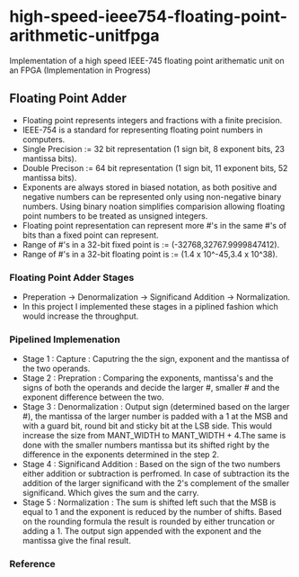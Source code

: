 # high-speed-ieee754-floating-point-arithmetic-unitfpga
Implementation of a high speed IEEE-745 floating point arithematic unit on an FPGA (Implementation in Progress)

## Floating Point Adder 
- Floating point represents integers and fractions with a finite precision.
- IEEE-754 is a standard for representing floating point numbers in computers. 
- Single Precision := 32 bit representation (1 sign bit, 8 exponent bits, 23 mantissa bits).
- Double Precison  := 64 bit representation (1 sign bit, 11 exponent bits, 52 mantissa bits).
- Exponents are always stored in biased notation, as both positive and negative numbers can be represented only using non-negative binary numbers. Using binary noation simplifies comparision allowing floating point numbers to be treated as unsigned integers.
- Floating point representation can represent more #'s in the same #'s of bits than a fixed point can represent.
- Range of #'s in a 32-bit fixed point is := (-32768,32767.9999847412).
- Range of #'s in a 32-bit floating point is := (1.4 x 10^-45,3.4 x 10^38).
### Floating Point Adder Stages
- Preperation -> Denormalization -> Significand Addition -> Normalization.
- In this project I implemented these stages in a piplined fashion which would increase the throughput.
### Pipelined Implemenation 
- Stage 1 : Capture : Caputring the the sign, exponent and the mantissa of the two operands.
- Stage 2 : Prepration : Comparing the exponents, mantissa's and the signs of both the operands and decide the larger #, smaller # and the exponent difference between the two.
- Stage 3 : Denormalization : Output sign (determined based on the larger #), the mantissa of the larger number is padded with a 1 at the MSB and with a guard bit, round bit and sticky bit at the LSB side. This would increase the size from MANT_WIDTH  to MANT_WIDTH + 4.The same is done with the smaller numbers mantissa but its shifted right by the difference in the exponents determined in the step 2. 
- Stage 4 : Significand Addition : Based on the sign of the two numbers either addition or subtraction is perfromed. In case of subtraction its the addition of the larger significand with the 2's complement of the smaller significand. Which gives the sum and the carry.
- Stage 5 : Normalization : The sum is shifted left such that the MSB is equal to 1 and the exponent is reduced by the number of shifts. Based on the rounding formula the result is rounded by either truncation or adding a 1. The output sign appended with the exponent and the mantissa give the final result.

### Reference 
